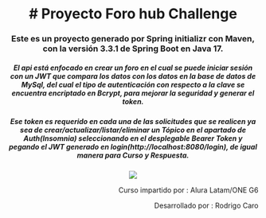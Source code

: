 <h1 align="center"> # Proyecto Foro hub Challenge</h1>

<h3 align="center">Este es un proyecto generado por Spring initializr con Maven, con la versión 3.3.1 de Spring Boot en Java 17.</h3>

<h5 align="center">El api está enfocado en crear un foro en el cual se puede iniciar sesión con un JWT que compara los datos con los datos en la base de datos de MySql, del cual el tipo de autenticación con respecto a la clave se encuentra encriptado en Bcrypt, para mejorar la seguridad y generar el token.</h5>

<h5 align="center">Ese token es requerido en cada una de las solicitudes que se realicen ya sea de crear/actualizar/listar/eliminar un Tópico en el apartado de Auth(Insomnia) seleccionando en el desplegable Bearer Token y pegando el JWT generado en login(http://localhost:8080/login), de igual manera para Curso y Respuesta.</h5>

<p align="center">
<img src="https://github.com/user-attachments/assets/2fc68f71-7ca8-4719-b9fd-a32df23cd42b">
</p>
<p align="right">Curso impartido por : Alura Latam/ONE G6</p>
<p align="right">Desarrollado por : Rodrigo Caro</p>
